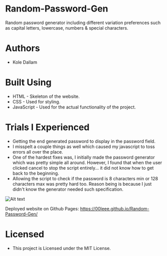 # Random-Password-Gen 
Random password generator including different variation preferences such as capital letters, lowercase, numbers &amp; special characters. 

# Authors 
- Kole Dallam

# Built Using
- HTML - Skeleton of the website.
- CSS - Used for styling.
- JavaScript - Used for the actual functionality of the project.

#   Trials I Experienced
- Getting the end generated password to display in the password field.
- I misspelt a couple things as well which caused my javascript to toss errors all over the place.
- One of the hardest fixes was, I initially made the password generator which was pretty simple all around. However, I found that when the user clicked cancel to stop the script entirely... it did not know how to get back to the beginning. 
- Allowing the script to check if the password is 8 characters min or 128 characters max was pretty hard too. Reason being is because I just didn't know the generator needed such specification.

![Alt text](https://i.imgur.com/GBa5wNy.png)

Deployed website on Github Pages: https://00leee.github.io/Random-Password-Gen/

# Licensed
- This project is Licensed under the MIT License.


